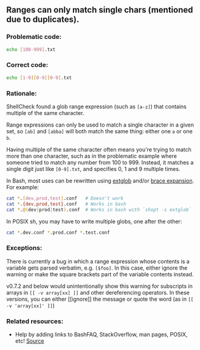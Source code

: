 ## Ranges can only match single chars (mentioned due to duplicates).

### Problematic code:

```sh
echo [100-999].txt
```

### Correct code:

```sh
echo [1-9][0-9][0-9].txt
```
### Rationale:

ShellCheck found a glob range expression (such as `[a-z]`) that contains multiple of the same character.

Range expressions can only be used to match a single character in a given set, so `[ab]` and `[abba]` will both match the same thing: either one `a` or one `b`. 

Having multiple of the same character often means you're trying to match more than one character, such as in the problematic example where someone tried to match any number from 100 to 999. Instead, it matches a single digit just like `[0-9].txt`, and specifies 0, 1 and 9 multiple times.

In Bash, most uses can be rewritten using [extglob](https://mywiki.wooledge.org/glob#extglob) and/or [brace expansion](https://mywiki.wooledge.org/BraceExpansion). For example:

```sh
cat *.[dev,prod,test].conf   # Doesn't work
cat *.{dev,prod,test}.conf   # Works in bash
cat *.@(dev|prod|test).conf  # Works in bash with `shopt -s extglob`
```

In POSIX sh, you may have to write multiple globs, one after the other:

```sh
cat *.dev.conf *.prod.conf *.test.conf
```

### Exceptions:

There is currently a bug in which a range expression whose contents is a variable gets parsed verbatim, e.g. `[$foo]`. In this case, either ignore the warning or make the square brackets part of the variable contents instead.

v0.7.2 and below would unintentionally show this warning for subscripts in arrays in `[[ -v array[xx] ]]` and other dereferencing  operators. In these versions, you can either [[ignore]] the message or quote the word (as in `[[ -v 'array[xx]' ]]`)

### Related resources:

* Help by adding links to BashFAQ, StackOverflow, man pages, POSIX, etc!
[Source](https://github.com/koalaman/shellcheck/wiki/SC2102)

